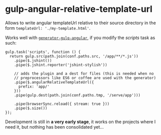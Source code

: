 # gulp-angular-relative-template-url

Allows to write angular templateUrl relative to their source directory in 
the form `templateUrl: './my-template.html'`.

Works well with [`generator-gulp-angular`](https://github.com/Swiip/generator-gulp-angular),
if you modify the *scripts* task as such:

    gulp.task('scripts', function () {
      return gulp.src(path.join(conf.paths.src, '/app/**/*.js'))
        .pipe($.jshint())
        .pipe($.jshint.reporter('jshint-stylish'))

        // adds the plugin and a dest for files (this is needed when no
        // preprocessors like ES6 or coffee are used with the generator)
        .pipe($.angularRelativeTemplateUrl({
          prefix: 'app/'
        }))
        .pipe(gulp.dest(path.join(conf.paths.tmp, '/serve/app')))

        .pipe(browserSync.reload({ stream: true }))
        .pipe($.size())
    });

Development is still in **a very early stage**, it works on the projects where I need it,
but nothing has been consolidated yet...
